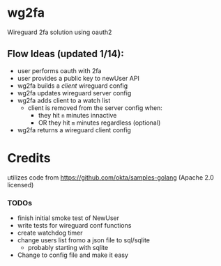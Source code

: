 # wg2fa
Wireguard 2fa solution using oauth2

## Flow Ideas (updated 1/14):
* user performs oauth with 2fa
* user provides a public key to newUser API
* wg2fa builds a *client* wireguard config
* wg2fa updates wireguard server config
* wg2fa adds client to a watch list
    * client is removed from the server config when:
        * they hit `n` minutes innactive
        * OR they hit `m` minutes regardless (optional)
* wg2fa returns a wireguard client config

# Credits
utilizes code from https://github.com/okta/samples-golang (Apache 2.0 licensed)


### TODOs
* finish initial smoke test of NewUser
* write tests for wireguard conf functions
* create watchdog timer
* change users list fromo a json file to sql/sqlite
    * probably starting with sqlite
* Change to config file and make it easy
